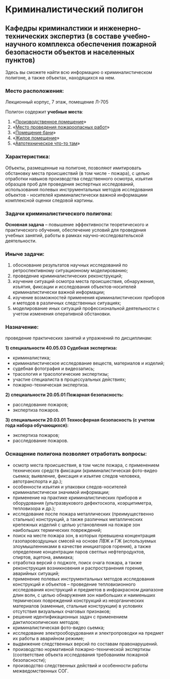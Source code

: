 # Криминалистический полигон 

## Кафедры криминалстики и инженерно-технических экспертиз (в составе учебно-научного комплекса обеспечения пожарной безопасности объектов и населенных пунктов) 
Здесь вы сможете найти всю информацию о криминалистическом полигоне, а также объектах, находящихся на нем. 
### Место расположения: 
Лекционный корпус, 7 этаж, помещение Л-705 
  
Полигон содержит **учебные места**:
1. «[Производственное помещение](https://rekkk1n.github.io/Production/)»
2. «[Место проведения пожароопасных работ](https://rekkk1n.github.io/Firehazardous/)»
3. «[Помещение бани](https://rekkk1n.github.io/Bathhouse/)»
4. «[Жилое помещение](https://rekkk1n.github.io/Apartment/)»
5. «[Автотехническое что-то там](https://rekkk1n.github.io/Auto/)»

### Характеристика: 
Объекты, размещенные на полигоне, позволяют имитировать обстановку места происшествий (в том числе - пожара), с целью отработки навыков производства следственного осмотра, изъятия образцов проб для проведения экспертных исследований, использования полевых инструментальных методов исследования объектов - носителей криминалистически важной информациии комплексной оценки следовой картины.

### Задачи криминалистического полигона:
**Основная задача** – повышение эффективности теоретического и практического обучения, обеспечение условий для проведения учебных занятий, работы в рамках научно-исследовательской деятельности.
### Иныче задачи:
1) обоснование результатов научных исследований по ретроспективному ситуационному моделированию;  
2) проведение криминалистических реконструкций;  
3) изучение ситуаций осмотра места происшествия, обнаружения, изъятия, фиксации и исследования объектов-носителей криминалистически важной информации;  
4) изучение возможностей применения криминалистических приборов и методов в различных следственных ситуациях;  
5) моделирование иных ситуаций профессиональной деятельности с учетом изменения оперативной обстановки.

### Назначение: 
проведение практических занятий и упражнений по дисциплинам:  

**1) специальности 40.05.03 Судебная экспертиза:**
- криминалистика;
- криминалистическое исследование веществ, материалов и изделий;
- судебная фотография и видеозапись;
- трасология и трасологические экспертизы;
- участие специалиста в процессуальных действиях;
- пожарно-техническая экспертиза.

**2) специальности 20.05.01 Пожарная безопасность:**
- расследование пожаров;
- экспертиза пожаров.

**3) специальности 20.03.01 Техносферная безопасность (с учетом года набора обучающихся):**
- экспертиза пожаров;
- расследование пожаров.



### Оснащение полигона позволяет отработать вопросы:
- осмотр места происшествия, в том числе пожара, с применением технических средств фиксации (криминалистическая фото-видео сьемка; выявление, фиксация и изъятие следов человека, автотранспорта и др.);
- особенности изъятия и упаковки следов-носителей криминалистически значимой информации;
- применение на практике криминалистических приборов и оборудования (ультразвукового дефектоскопа, коэрцитиметра, тепловизора и др.);
- исследование после пожара металлических (преимущественно стальных) конструкций, а также различных металлических крепежных изделий с целью установления на пожаре зон наибольших термических повреждений;
- поиск на месте пожара зон, в которых превышена концентрация газопаровоздушных смесей на основе ЛВЖ и ГЖ (используемых злоумышленниками в качестве инициаторов горения), а также определение концентрации паров светлых нефтепродуктов, спиртов, ацетона, аммиака;
- отработка версий о поджоге, поиск очага пожара, а также реконструкция возникновения и распространения горения, аварийных ситуаций;
- применение полевых инструментальных методов исследования конструкций и объектов – проведение тепловизионного исследования конструкций и предметов в инфракрасном диапазоне длин волн, с целью обнаружения зон наибольших и наименьших термических повреждений конструкций из неорганических материалов (каменные, стальные конструкции) в условиях отсутствия визуальных очаговых признаков;
- решение идентификационных задач с применением дактилоскопических методов;
- криминалистическая фото-видео сьемка;
- исследование электрооборудования и электропроводки на предмет их работы в аварийном режиме;
- выдвижение следственных версий по составам правонарушений.
- производство нормативной пожарно-технической экспертизы (соответствие объекта исследования требованиям пожарной безопасности);
- производство следственных действий и особенности работы межведомственных СОГ.



